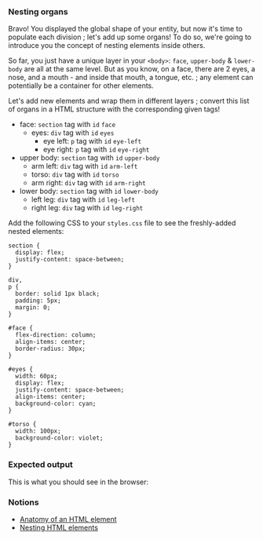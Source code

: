 ### Nesting organs

Bravo! You displayed the global shape of your entity, but now it's time to populate each division ; let's add up some organs!
To do so, we're going to introduce you the concept of nesting elements inside others.

So far, you just have a unique layer in your `<body>`: `face`, `upper-body` & `lower-body` are all at the same level.
But as you know, on a face, there are 2 eyes, a nose, and a mouth - and inside that mouth, a tongue, etc. ; any element can potentially be a container for other elements.

Let's add new elements and wrap them in different layers ; convert this list of organs in a HTML structure with the corresponding given tags!

- face: `section` tag with `id` `face`
  - eyes: `div` tag with `id` `eyes`
    - eye left: `p` tag with `id` `eye-left`
    - eye right: `p` tag with `id` `eye-right`
- upper body: `section` tag with `id` `upper-body`
  - arm left: `div` tag with `id` `arm-left`
  - torso: `div` tag with `id` `torso`
  - arm right: `div` tag with `id` `arm-right`
- lower body: `section` tag with `id` `lower-body`
  - left leg: `div` tag with `id` `leg-left`
  - right leg: `div` tag with `id` `leg-right`

Add the following CSS to your `styles.css` file to see the freshly-added nested elements:

```
section {
  display: flex;
  justify-content: space-between;
}

div,
p {
  border: solid 1px black;
  padding: 5px;
  margin: 0;
}

#face {
  flex-direction: column;
  align-items: center;
  border-radius: 30px;
}

#eyes {
  width: 60px;
  display: flex;
  justify-content: space-between;
  align-items: center;
  background-color: cyan;
}

#torso {
  width: 100px;
  background-color: violet;
}
```

### Expected output

This is what you should see in the browser:

<!-- screenshot -->

### Notions

- [Anatomy of an HTML element](https://developer.mozilla.org/en-US/docs/Learn/HTML/Introduction_to_HTML/Getting_started#anatomy_of_an_html_element)
- [Nesting HTML elements](https://developer.mozilla.org/en-US/docs/Learn/HTML/Introduction_to_HTML/Getting_started#nesting_elements)

